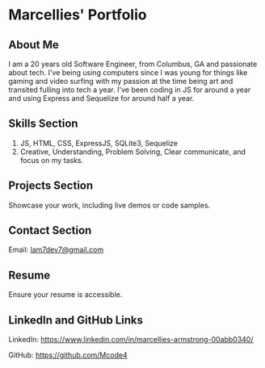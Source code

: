 # Marcellies' Portfolio

## About Me
I am a 20 years old Software Engineer, from Columbus, GA and passionate about tech. I've being using computers since I was young for things like gaming and video surfing with my passion at the time being art and transited fulling into tech a year. I've been coding in JS for around a year and using Express and Sequelize for around half a year.

## Skills Section
1. JS, HTML, CSS, ExpressJS, SQLite3, Sequelize
2. Creative, Understanding, Problem Solving, Clear communicate, and focus on my tasks.

## Projects Section
Showcase your work, including live demos or code samples.

## Contact Section
Email: lam7dev7@gmail.com

## Resume
Ensure your resume is accessible.

## LinkedIn and GitHub Links
LinkedIn: https://www.linkedin.com/in/marcellies-armstrong-00abb0340/

GitHub: https://github.com/Mcode4


